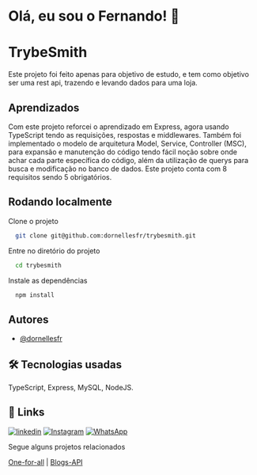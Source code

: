 
# Olá, eu sou o Fernando! 👋


# TrybeSmith
Este projeto foi feito apenas para objetivo de estudo, e tem como objetivo ser uma rest api, trazendo e levando dados para uma loja.

## Aprendizados

Com este projeto reforcei o aprendizado em Express, agora usando TypeScript tendo as requisições, respostas e middlewares. Também foi implementado o modelo de arquitetura Model, Service, Controller (MSC), para expansão e manutenção do código tendo fácil noção sobre onde achar cada parte específica do código, além da utilização de querys para busca e modificação no banco de dados. Este projeto conta com 8 requisitos sendo 5 obrigatórios.

## Rodando localmente

Clone o projeto

```bash
  git clone git@github.com:dornellesfr/trybesmith.git
```

Entre no diretório do projeto

```bash
  cd trybesmith
```

Instale as dependências

```bash
  npm install
```
## Autores

- [@dornellesfr](https://www.github.com/dornellesfr)


## 🛠 Tecnologias usadas
TypeScript, Express, MySQL, NodeJS.


## 🔗 Links
[![linkedin](https://img.shields.io/badge/linkedin-0A66C2?style=for-the-badge&logo=linkedin&logoColor=white)](https://www.linkedin.com/in/fernando-dornelles-rocha-3b11b921a/)
[![Instagram](https://img.shields.io/badge/Instagram-%23E4405F.svg?style=for-the-badge&logo=Instagram&logoColor=white)](https://instagram.com/dornellesfr)
[![WhatsApp](https://img.shields.io/badge/WhatsApp-25D366?style=for-the-badge&logo=whatsapp&logoColor=white)](https://wa.me/5551997463822)

Segue alguns projetos relacionados

[One-for-all](https://github.com/dornellesfr/mysql-one-for-all) |
[Blogs-API](https://github.com/dornellesfr/blogs-api)
